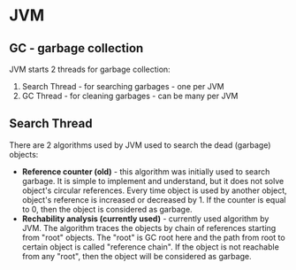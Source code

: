 # JVM
## GC - garbage collection
JVM starts 2 threads for garbage collection:
1. Search Thread - for searching garbages - one per JVM
2. GC Thread - for cleaning garbages - can be many per JVM

## Search Thread
There are 2 algorithms used by JVM used to search the dead (garbage) objects:
* **Reference counter (old)** - this algorithm was initially used to search garbage. It is simple to implement and understand, but it does not solve object's circular references. Every time object is used by another object, object's reference is increased or decreased by 1. If the counter is equal to 0, then the object is considered as garbage.
* **Rechability analysis (currently used)** - currently used algorithm by JVM. The algorithm traces the objects by chain of references starting from "root" objects. The "root" is GC root here and the path from root to certain object is called "reference chain". If the object is not reachable from any "root", then the object will be considered as garbage.
